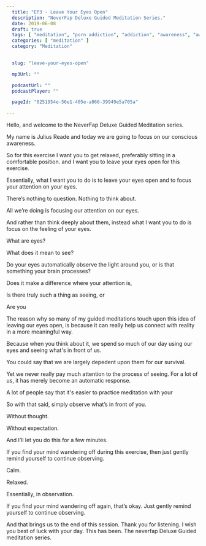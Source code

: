 ```yaml
---
  title: "EP3 - Leave Your Eyes Open"
  description: "NeverFap Deluxe Guided Meditation Series."
  date: 2019-06-08
  draft: true
  tags: [ "meditation", "porn addiction", "addiction", "awareness", "awareness exercises", "perspective", "nofap", "neverfap", "neverfap deluxe" ]
  categories: [ "meditation" ]
  category: "Meditation"

  
  slug: "leave-your-eyes-open"

  mp3Url: ""

  podcastUrl: ""
  podcastPlayer: ""

  pageId: "0251954e-56e1-405e-a866-39949e5a705a"

---
```


Hello, and welcome to the NeverFap Deluxe Guided Meditation series.

My name is Julius Reade and today we are going to focus on our conscious awareness.

So for this exercise I want you to get relaxed, preferably sitting in a comfortable position. and I want you to leave your eyes open for this exercise.

Essentially, what I want you to do is to leave your eyes open and to focus your attention on your eyes. 

There’s nothing to question. Nothing to think about. 

All we’re doing is focusing our attention on our eyes.

And rather than think deeply about them, instead what I want you to do is focus on the feeling of your eyes. 

What are eyes? 

What does it mean to see?

Do your eyes automatically observe the light around you, or is that something your brain processes?

Does it make a difference where your attention is, 



Is there truly such a thing as seeing, or 

Are you 


The reason why so many of my guided meditations touch upon this idea of leaving our eyes open, is because it can really help us connect with reality in a more meaningful way. 

Because when you think about it, we spend so much of our day using our eyes and seeing what's in front of us. 

You could say that we are largely depedent upon them for our survival.

Yet we never really pay much attention to the process of seeing. For a lot of us, it has merely become an automatic response.







A lot of people say that it's easier to practice meditation with your 


So with that said, simply observe what’s in front of you.

Without thought.

Without expectation.

And I’ll let you do this for a few minutes.


If you find your mind wandering off during this exercise, then just gently remind yourself to continue observing.



Calm.

Relaxed.

Essentially, in observation.




If you find your mind wandering off again, that’s okay. Just gently remind yourself to continue observing.


And that brings us to the end of this session. Thank you for listening. I wish you best of luck with your day. This has been. The neverfap Deluxe Guided meditation series.


